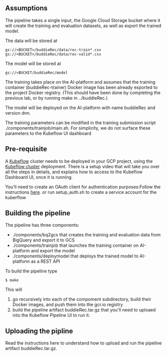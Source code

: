 ## Assumptions
The pipeline takes a single input, the Google Cloud Storage bucket where it will create the training and evaluation datasets, as well as export the trained model.

The data will be stored at
```buildoutcfg
gs://<BUCKET>/buddieRec/data/rec-train*.csv
gs://<BUCKET>/buddieRec/data/rec-valid*.csv
```

The model will be stored at
```buildoutcfg
gs://<BUCKET/buddieRec/model
```
The training takes place on the AI-platform and assumes that the training container (buddieRec-trainer) Docker image has been already exported to the project Docker registry. (This should have been done by completing the previous lab, or by running make in ../buddieRec.)

The model will be deployed on the AI-platform with name buddieRec and version dnn.

The training parameters can be modified in the training submission script ./components/trainjob/main.sh. For simplicity, we do not surface these parameters to the Kubeflow UI dashboard

## Pre-requisite
A [Kubeflow](https://www.kubeflow.org/) cluster needs to be deployed in your GCP project, using the [Kubeflow cluster](https://deploy.kubeflow.cloud/#/deploy) deployment. There is a setup video that will take you over all the steps in details, and explains how to access to the Kubeflow Dashboard UI, once it is running.

You'll need to create an OAuth client for authentication purposes:Follow the instructions [here](https://www.kubeflow.org/docs/gke/deploy/oauth-setup/). or run setup_auth.sh to create a service account for the kuberflow

## Building the pipeline
The pipeline has three components:
- ./components/bq2gcs that creates the training and evaluation data from BigQuery and export it to GCS
- ./components/trainjob that launches the training container on AI-platform and export the model
- ./components/deploymodel that deploys the trained model to AI-platform as a REST API

To build the pipeline type
```buildoutcfg
$ make
```

This will
1. go recursively into each of the compoment subdirectory, build their Docker images, and push them into the gcr.io registry
2. build the pipeline artifact buddieRec.tar.gz that you'll need to uploaed into the Kubeflow Pipeline UI to run it.

## Uploading the pipline
Read the instructions here to understand how to upload and run the pipeline artifact buddieRec.tar.gz.